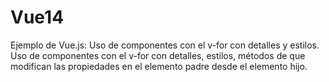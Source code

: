 # Vue14
Ejemplo de Vue.js: Uso de componentes con el v-for con detalles y estilos. Uso de componentes con el v-for con detalles, estilos, métodos de que modifican las propiedades en el elemento padre desde el elemento hijo. 
